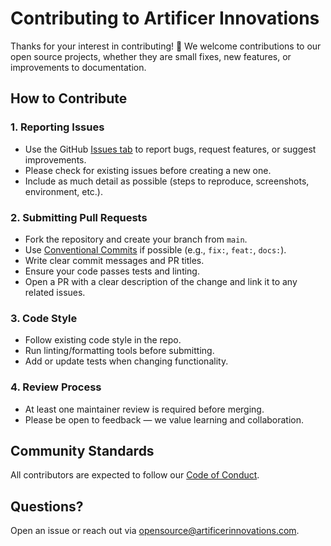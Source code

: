 # Contributing to Artificer Innovations

Thanks for your interest in contributing! 🎉
We welcome contributions to our open source projects, whether they are small fixes, new features, or improvements to documentation.

## How to Contribute

### 1. Reporting Issues
- Use the GitHub [Issues tab](../../issues) to report bugs, request features, or suggest improvements.
- Please check for existing issues before creating a new one.
- Include as much detail as possible (steps to reproduce, screenshots, environment, etc.).

### 2. Submitting Pull Requests
- Fork the repository and create your branch from `main`.
- Use [Conventional Commits](https://www.conventionalcommits.org/) if possible (e.g., `fix:`, `feat:`, `docs:`).
- Write clear commit messages and PR titles.
- Ensure your code passes tests and linting.
- Open a PR with a clear description of the change and link it to any related issues.

### 3. Code Style
- Follow existing code style in the repo.
- Run linting/formatting tools before submitting.
- Add or update tests when changing functionality.

### 4. Review Process
- At least one maintainer review is required before merging.
- Please be open to feedback — we value learning and collaboration.

## Community Standards
All contributors are expected to follow our [Code of Conduct](CODE_OF_CONDUCT.md).

## Questions?
Open an issue or reach out via [opensource@artificerinnovations.com](mailto:opensource@artificerinnovations.com).
